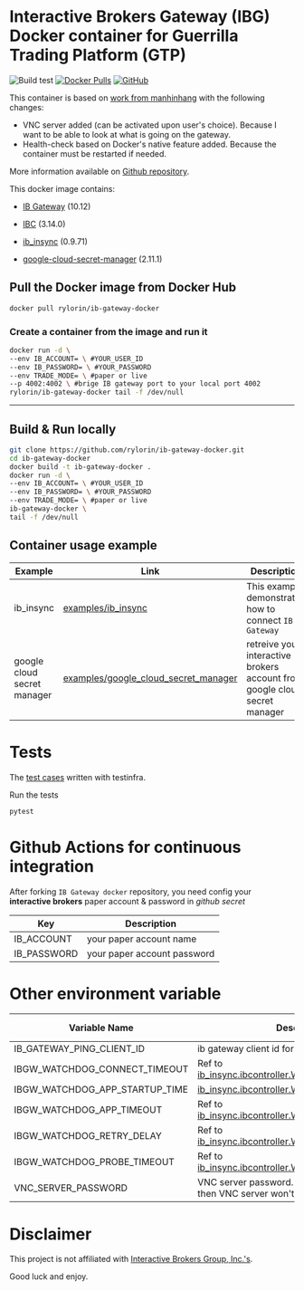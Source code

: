 # Interactive Brokers Gateway (IBG) Docker container for Guerrilla Trading Platform (GTP)

![Build test](https://github.com/rylorin/ib-gateway-docker/workflows/Build%20test/badge.svg?branch=master)
[![Docker Pulls](https://img.shields.io/docker/pulls/rylorin/ib-gateway-docker)](https://hub.docker.com/r/rylorin/ib-gateway-docker)
[![GitHub](https://img.shields.io/github/license/rylorin/ib-gateway-docker)](https://github.com/rylorin/ib-gateway-docker/blob/develop/LICENSE)

This container is based on [work from manhinhang](https://github.com/manhinhang/ib-gateway-docker) with the following changes:
- VNC server added (can be activated upon user's choice). Because I want to be able to look at what is going on the gateway.
- Health-check based on Docker's native feature added. Because the container must be restarted if needed.

More information available on [Github repository](https://github.com/rylorin/ib-gateway-docker).

This docker image contains:

- [IB Gateway](https://www.interactivebrokers.com/en/index.php?f=16457) (10.12)

- [IBC](https://github.com/IbcAlpha/IBC) (3.14.0)

- [ib_insync](https://github.com/erdewit/ib_insync) (0.9.71)

- [google-cloud-secret-manager](https://github.com/googleapis/python-secret-manager) (2.11.1)

## Pull the Docker image from Docker Hub

```bash
docker pull rylorin/ib-gateway-docker
```

### Create a container from the image and run it
```bash
docker run -d \
--env IB_ACCOUNT= \ #YOUR_USER_ID 
--env IB_PASSWORD= \ #YOUR_PASSWORD  
--env TRADE_MODE= \ #paper or live 
--p 4002:4002 \ #brige IB gateway port to your local port 4002
rylorin/ib-gateway-docker tail -f /dev/null
```

---

## Build & Run locally

```bash
git clone https://github.com/rylorin/ib-gateway-docker.git
cd ib-gateway-docker
docker build -t ib-gateway-docker .
docker run -d \
--env IB_ACCOUNT= \ #YOUR_USER_ID 
--env IB_PASSWORD= \ #YOUR_PASSWORD  
--env TRADE_MODE= \ #paper or live 
ib-gateway-docker \
tail -f /dev/null
```


## Container usage example

| Example | Link | Description |
| - | - | - |
| ib_insync | [examples/ib_insync](./examples/ib_insync) | This example demonstrated how to connect `IB Gateway`
| google cloud secret manager | [examples/google_cloud_secret_manager](./examples/google_cloud_secret_manager) | retreive your interactive brokers account from google cloud secret manager |


# Tests

The [test cases](test/test_ib_gateway.py) written with testinfra.

Run the tests

```
pytest
```

# Github Actions for continuous integration

After forking `IB Gateway docker` repository, you need config your **interactive brokers** paper account & password in *github secret*

| Key | Description |
| - | - |
| IB_ACCOUNT | your paper account name |
| IB_PASSWORD | your paper account password |

# Other environment variable

| Variable Name | Description | Default value |
| - | - | - |
| IB_GATEWAY_PING_CLIENT_ID | ib gateway client id for pinging client status | Random |
| IBGW_WATCHDOG_CONNECT_TIMEOUT | Ref to [ib_insync.ibcontroller.Watchdog.connectTimeout](https://ib-insync.readthedocs.io/api.html#ib_insync.ibcontroller.Watchdog.connectTimeout) | 30 |
| IBGW_WATCHDOG_APP_STARTUP_TIME | [ib_insync.ibcontroller.Watchdog.appStartupTime](https://ib-insync.readthedocs.io/api.html#ib_insync.ibcontroller.Watchdog.appStartupTime) | 30 |
| IBGW_WATCHDOG_APP_TIMEOUT | Ref to [ib_insync.ibcontroller.Watchdog.appTimeout](https://ib-insync.readthedocs.io/api.html#ib_insync.ibcontroller.Watchdog.appTimeout) | 30 |
| IBGW_WATCHDOG_RETRY_DELAY | Ref to [ib_insync.ibcontroller.Watchdog.retryDelay](https://ib-insync.readthedocs.io/api.html#ib_insync.ibcontroller.Watchdog.retryDelay) | 2 |
| IBGW_WATCHDOG_PROBE_TIMEOUT | Ref to [ib_insync.ibcontroller.Watchdog.probeTimeout](https://ib-insync.readthedocs.io/api.html#ib_insync.ibcontroller.Watchdog.probeTimeout) | 4 |
| VNC_SERVER_PASSWORD | VNC server password. If no password provided then VNC server won't start | None |


# Disclaimer

This project is not affiliated with [Interactive Brokers Group, Inc.'s](https://www.interactivebrokers.com).

Good luck and enjoy.
